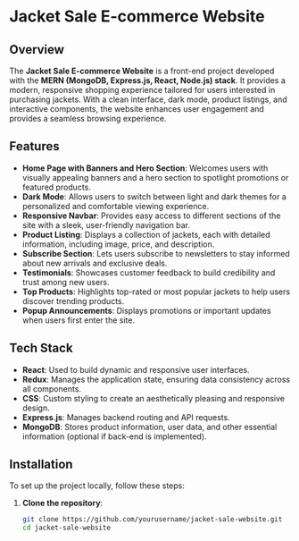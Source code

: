 # Jacket Sale E-commerce Website

## Overview
The **Jacket Sale E-commerce Website** is a front-end project developed with the **MERN (MongoDB, Express.js, React, Node.js) stack**. It provides a modern, responsive shopping experience tailored for users interested in purchasing jackets. With a clean interface, dark mode, product listings, and interactive components, the website enhances user engagement and provides a seamless browsing experience.

## Features

- **Home Page with Banners and Hero Section**: Welcomes users with visually appealing banners and a hero section to spotlight promotions or featured products.
- **Dark Mode**: Allows users to switch between light and dark themes for a personalized and comfortable viewing experience.
- **Responsive Navbar**: Provides easy access to different sections of the site with a sleek, user-friendly navigation bar.
- **Product Listing**: Displays a collection of jackets, each with detailed information, including image, price, and description.
- **Subscribe Section**: Lets users subscribe to newsletters to stay informed about new arrivals and exclusive deals.
- **Testimonials**: Showcases customer feedback to build credibility and trust among new users.
- **Top Products**: Highlights top-rated or most popular jackets to help users discover trending products.
- **Popup Announcements**: Displays promotions or important updates when users first enter the site.

## Tech Stack

- **React**: Used to build dynamic and responsive user interfaces.
- **Redux**: Manages the application state, ensuring data consistency across all components.
- **CSS**: Custom styling to create an aesthetically pleasing and responsive design.
- **Express.js**: Manages backend routing and API requests.
- **MongoDB**: Stores product information, user data, and other essential information (optional if back-end is implemented).

## Installation

To set up the project locally, follow these steps:

1. **Clone the repository**:
   ```bash
   git clone https://github.com/yourusername/jacket-sale-website.git
   cd jacket-sale-website
